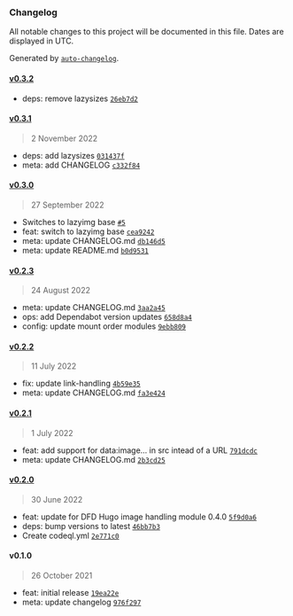 ### Changelog

All notable changes to this project will be documented in this file. Dates are displayed in UTC.

Generated by [`auto-changelog`](https://github.com/CookPete/auto-changelog).

#### [v0.3.2](https://github.com/h-enk/hyas-images/compare/v0.3.1...v0.3.2)

- deps: remove lazysizes [`26eb7d2`](https://github.com/h-enk/hyas-images/commit/26eb7d2e2af8bd37f4c34d6ec097f37a59435b75)

#### [v0.3.1](https://github.com/h-enk/hyas-images/compare/v0.3.0...v0.3.1)

> 2 November 2022

- deps: add lazysizes [`031437f`](https://github.com/h-enk/hyas-images/commit/031437f1338e67317e27db8f64bbbb6fce31104d)
- meta: add CHANGELOG [`c332f84`](https://github.com/h-enk/hyas-images/commit/c332f847e55e3dfbc7f8971f69e7874dddd7befc)

#### [v0.3.0](https://github.com/h-enk/hyas-images/compare/v0.2.3...v0.3.0)

> 27 September 2022

- Switches to lazyimg base [`#5`](https://github.com/h-enk/hyas-images/pull/5)
- feat: switch to lazyimg base [`cea9242`](https://github.com/h-enk/hyas-images/commit/cea9242a08003d57d50cfd8b9f628a1169937fbc)
- meta: update CHANGELOG.md [`db146d5`](https://github.com/h-enk/hyas-images/commit/db146d5593d64849ae2d60b3266061cf0b4724e8)
- meta: update README.md [`b0d9531`](https://github.com/h-enk/hyas-images/commit/b0d9531d210ea2ade0c1cac25d172eeaff7d6bb6)

#### [v0.2.3](https://github.com/h-enk/hyas-images/compare/v0.2.2...v0.2.3)

> 24 August 2022

- meta: update CHANGELOG.md [`3aa2a45`](https://github.com/h-enk/hyas-images/commit/3aa2a45ae12814ba94e6a6c3a8c6fa2f86870524)
- ops: add Dependabot version updates [`658d8a4`](https://github.com/h-enk/hyas-images/commit/658d8a49a2a8164314d7b99e2d281e40883c31b4)
- config: update mount order modules [`9ebb809`](https://github.com/h-enk/hyas-images/commit/9ebb8093e28dc70b5636f3e1d7887f1bc321048a)

#### [v0.2.2](https://github.com/h-enk/hyas-images/compare/v0.2.1...v0.2.2)

> 11 July 2022

- fix: update link-handling [`4b59e35`](https://github.com/h-enk/hyas-images/commit/4b59e35ed69f8dea62718c9133e33b609f46bd95)
- meta: update CHANGELOG.md [`fa3e424`](https://github.com/h-enk/hyas-images/commit/fa3e424c7c5a205d5d64c371d85b91685aee0e5a)

#### [v0.2.1](https://github.com/h-enk/hyas-images/compare/v0.2.0...v0.2.1)

> 1 July 2022

- feat: add support for data:image... in src intead of a URL [`791dcdc`](https://github.com/h-enk/hyas-images/commit/791dcdca6fe17c6af1df9b26dd1605741d869882)
- meta: update CHANGELOG.md [`2b3cd25`](https://github.com/h-enk/hyas-images/commit/2b3cd25046a152a3b9cdca4d89f865d2e136d4de)

#### [v0.2.0](https://github.com/h-enk/hyas-images/compare/v0.1.0...v0.2.0)

> 30 June 2022

- feat: update for DFD Hugo image handling module 0.4.0 [`5f9d0a6`](https://github.com/h-enk/hyas-images/commit/5f9d0a69b49b4bb43427e850815597e3aa8d0e8d)
- deps: bump versions to latest [`46bb7b3`](https://github.com/h-enk/hyas-images/commit/46bb7b32d5a8e6b107639c3b4c9f15fe81710579)
- Create codeql.yml [`2e771c0`](https://github.com/h-enk/hyas-images/commit/2e771c04b6ada3bbdafad1d85181dc7df902a4c2)

#### v0.1.0

> 26 October 2021

- feat: initial release [`19ea22e`](https://github.com/h-enk/hyas-images/commit/19ea22e79ae0cd29da9be14398a1ca192324953c)
- meta: update changelog [`976f297`](https://github.com/h-enk/hyas-images/commit/976f2975b20e452ace8eea3695dcf9b0d6a2eedf)
